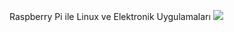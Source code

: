 Raspberry Pi ile Linux ve Elektronik Uygulamaları
[<img src="http://www.raspberrypikitabi.com/wp-content/uploads/2020/09/kapak.jpg">](http://www.raspberrypikitabi.com/)
